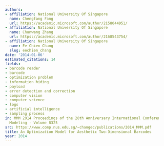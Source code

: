 ```yaml
---
authors:
- affiliation: National University Of Singapore
  name: Chengfang Fang
  url: https://academic.microsoft.com/author/2158044951/
- affiliation: National University Of Singapore
  name: Chunwang Zhang
  url: https://academic.microsoft.com/author/2168543754/
- affiliation: National University Of Singapore
  name: Ee-Chien Chang
  slug: eechien_chang
date: '2014-01-06'
estimated_citations: 14
fields:
- barcode reader
- barcode
- optimization problem
- information hiding
- payload
- error detection and correction
- computer vision
- computer science
- logo
- artificial intelligence
- sampling process
in: MMM 2014 Proceedings of the 20th Anniversary International Conference on MultiMedia
  Modeling - Volume 8325
src: https://www.comp.nus.edu.sg/~changec/publications/2014_MMM.pdf
title: An Optimization Model for Aesthetic Two-Dimensional Barcodes
year: 2014
---
```

